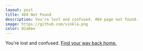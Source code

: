 ```yaml
---
layout: post
title: 404 Not Found
description: You're lost and confused. 404 page not found.
image: https://github.com/vinkla.png
color: 82a6ee
---
```


<div id="_giphy_tv"></div>
<script>
var _giphy_tv_tag = 'disappointed';
var g = document.createElement('script'); g.type = 'text/javascript'; g.async = true;
g.src = 'https://giphy.com/static/js/widgets/tv.js';
var s = document.getElementsByTagName('script')[0]; s.parentNode.insertBefore(g, s);
</script>

<article>
  <p>You're lost and confused. <a href="/" title="Go back to the startpage">Find your way back home.</a></p>
</article>
